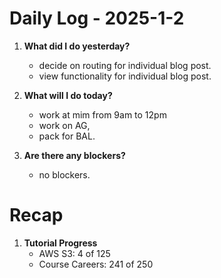 # Daily Log - 2025-1-2

1. **What did I do yesterday?**

   - decide on routing for individual blog post.
   - view functionality for individual blog post.

2. **What will I do today?**

   - work at mim from 9am to 12pm
   - work on AG, 
   - pack for BAL.

3. **Are there any blockers?**

   - no blockers.

# Recap
1. **Tutorial Progress**
   - AWS S3: 4 of 125 
   - Course Careers: 241 of 250